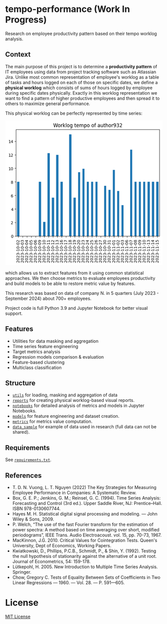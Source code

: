 # tempo-performance (Work In Progress)

Research on employee productivity pattern based on their tempo worklog analysis.

## Context

The main purpose of this project is to determine a **productivity pattern** of IT employees using data from project 
tracking software such as Atlassian Jira. Unlike most common representation of employee's worklog as a table of tasks
and hours logged on each of those on specific dates, we define a **physical worklog** which consists of sums of hours 
logged by employee during specific dates physically. Exactly in this worklog representation we want to find a pattern 
of higher productive employees and then spread it to others to maximize general performance.

This physical worklog can be perfectly represented by time series:

![Example of physical worklog](images/physical_worklog.png)

which allows us to extract features from it using common statistical approaches.
We then choose metrics to evaluate employees productivity and build models to be able to restore metric value by 
features.

This research was based on data of company N. in 5 quarters (July 2023 - September 2024) about 700+ employees.

Project code is full Python 3.9 and Jupyter Notebook for better visual support.

## Features

* Utilities for data masking and aggregation
* Time series feature engineering
* Target metrics analysis
* Regression models comparison & evaluation
* Feature-based clustering
* Multiclass classification 

## Structure

* [`utils`](utils) for loading, masking and aggregation of data
* [`reports`](reports) for creating physical worklog-based visual reports.
* [`notebooks`](notebooks) for detailed analysis of metrics and models in Jupyter Notebooks.
* [`models`](models) for feature engineering and dataset creation.
* [`metrics`](metrics) for metrics value computation.
* [`data_sample`](data_sample) for example of data used in research (full data can not be shared).

## Requirements

See [`requirements.txt`](requirements.txt).

## References

* T. D. N. Vuong, L. T. Nguyen (2022) The Key Strategies for Measuring Employee Performance in Companies: 
A Systematic Review.
* Box, G. E. P.; Jenkins, G. M.; Reinsel, G. C. (1994). Time Series Analysis: Forecasting and Control (3rd ed.). 
Upper Saddle River, NJ: Prentice–Hall. ISBN 978-0130607744.
* Hayes M. H. Statistical digital signal processing and modeling. — John Wiley & Sons, 2009.
* P. Welch, “The use of the fast Fourier transform for the estimation of power spectra: A method based on time 
averaging over short, modified periodograms”, IEEE Trans. Audio Electroacoust. vol. 15, pp. 70-73, 1967.
* MacKinnon, J.G. 2010. Critical Values for Cointegration Tests. Queen's University, Dept of Economics, 
Working Papers.
* Kwiatkowski, D., Phillips, P.C.B., Schmidt, P., & Shin, Y. (1992). Testing the null hypothesis of stationarity 
against the alternative of a unit root. Journal of Econometrics, 54: 159-178.
* Lütkepohl, H. 2005. New Introduction to Multiple Time Series Analysis. Springer.
* Chow, Gregory C. Tests of Equality Between Sets of Coefficients in Two Linear Regressions — 1960. — Vol. 28. — P. 
591—605.

# License

[MIT License](LICENSE)